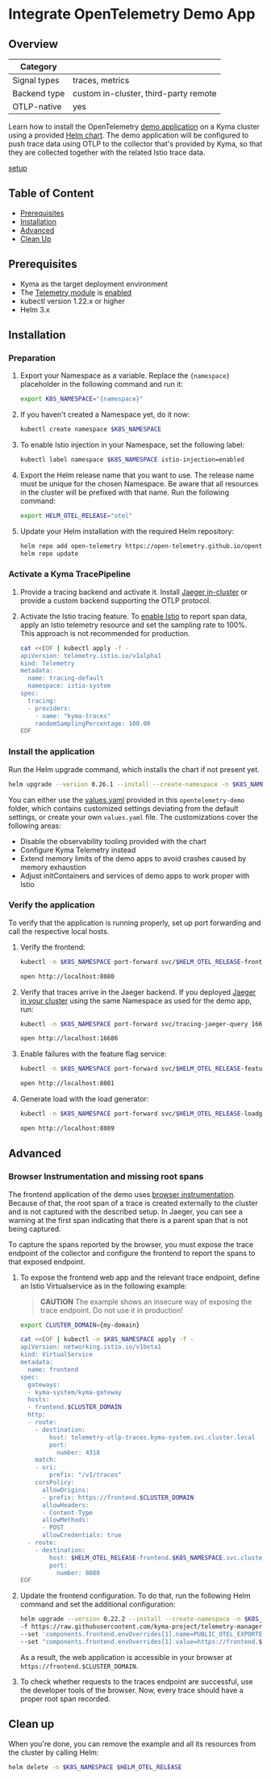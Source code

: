# Integrate OpenTelemetry Demo App

## Overview

| Category| |
| - | - |
| Signal types | traces, metrics |
| Backend type | custom in-cluster, third-party remote |
| OTLP-native | yes |

Learn how to install the OpenTelemetry [demo application](https://github.com/open-telemetry/opentelemetry-demo) on a Kyma cluster using a provided [Helm chart](https://github.com/open-telemetry/opentelemetry-helm-charts/tree/main/charts/opentelemetry-demo). The demo application will be configured to push trace data using OTLP to the collector that's provided by Kyma, so that they are collected together with the related Istio trace data.

[setup](./../assets/otel-demo.drawio.svg)

## Table of Content

- [Prerequisites](#prerequisites)
- [Installation](#installation)
- [Advanced](#advanced)
- [Clean Up](#clean-up)

## Prerequisites

- Kyma as the target deployment environment
- The [Telemetry module](../../README.md) is [enabled](https://kyma-project.io/#/02-get-started/08-install-uninstall-upgrade-kyma-module?id=install-uninstall-and-upgrade-kyma-with-a-module)
- kubectl version 1.22.x or higher
- Helm 3.x

## Installation
### Preparation

1. Export your Namespace as a variable. Replace the `{namespace}` placeholder in the following command and run it:

    ```bash
    export K8S_NAMESPACE="{namespace}"
    ```

1. If you haven't created a Namespace yet, do it now:

    ```bash
    kubectl create namespace $K8S_NAMESPACE
    ```

1. To enable Istio injection in your Namespace, set the following label:

    ```bash
    kubectl label namespace $K8S_NAMESPACE istio-injection=enabled
    ```

1. Export the Helm release name that you want to use. The release name must be unique for the chosen Namespace. Be aware that all resources in the cluster will be prefixed with that name. Run the following command:

    ```bash
    export HELM_OTEL_RELEASE="otel"
    ```

1. Update your Helm installation with the required Helm repository:

    ```bash
    helm repo add open-telemetry https://open-telemetry.github.io/opentelemetry-helm-charts
    helm repo update
    ```

### Activate a Kyma TracePipeline

1. Provide a tracing backend and activate it.
   Install [Jaeger in-cluster](../jaeger/README.md) or provide a custom backend supporting the OTLP protocol.
2. Activate the Istio tracing feature.
To [enable Istio](../../03-traces.md#step-2-enable-istio-tracing) to report span data, apply an Istio telemetry resource and set the sampling rate to 100%. This approach is not recommended for production.

   ```bash
   cat <<EOF | kubectl apply -f -
   apiVersion: telemetry.istio.io/v1alpha1
   kind: Telemetry
   metadata:
     name: tracing-default
     namespace: istio-system
   spec:
     tracing:
     - providers:
       - name: "kyma-traces"
       randomSamplingPercentage: 100.00
   EOF
   ```

### Install the application

Run the Helm upgrade command, which installs the chart if not present yet.

```bash
helm upgrade --version 0.26.1 --install --create-namespace -n $K8S_NAMESPACE $HELM_OTEL_RELEASE open-telemetry/opentelemetry-demo -f https://raw.githubusercontent.com/kyma-project/telemetry-manager/main/docs/user/integration/opentelemetry-demo/values.yaml
```

You can either use the [values.yaml](./values.yaml) provided in this `opentelemetry-demo` folder, which contains customized settings deviating from the default settings, or create your own `values.yaml` file. The customizations cover the following areas:

- Disable the observability tooling provided with the chart
- Configure Kyma Telemetry instead
- Extend memory limits of the demo apps to avoid crashes caused by memory exhaustion
- Adjust initContainers and services of demo apps to work proper with Istio

### Verify the application

To verify that the application is running properly, set up port forwarding and call the respective local hosts.

1. Verify the frontend:

   ```bash
   kubectl -n $K8S_NAMESPACE port-forward svc/$HELM_OTEL_RELEASE-frontend 8080
   ```

   ```bash
   open http://localhost:8080
   ````

2. Verify that traces arrive in the Jaeger backend. If you deployed [Jaeger in your cluster](../jaeger/README.md) using the same Namespace as used for the demo app, run:

   ```bash
   kubectl -n $K8S_NAMESPACE port-forward svc/tracing-jaeger-query 16686
   ```

   ```bash
   open http://localhost:16686
   ````

3. Enable failures with the feature flag service:

   ```bash
   kubectl -n $K8S_NAMESPACE port-forward svc/$HELM_OTEL_RELEASE-featureflagservice 8081
   ```

   ```bash
   open http://localhost:8081
   ````

4. Generate load with the load generator:

   ```bash
   kubectl -n $K8S_NAMESPACE port-forward svc/$HELM_OTEL_RELEASE-loadgenerator 8089
   ```

   ```bash
   open http://localhost:8089
   ```

## Advanced

### Browser Instrumentation and missing root spans

The frontend application of the demo uses [browser instrumentation](https://opentelemetry.io/docs/demo/services/frontend/#browser-instrumentation). Because of that, the root span of a trace is created externally to the cluster and is not captured with the described setup. In Jaeger, you can see a warning at the first span indicating that there is a parent span that is not being captured.

To capture the spans reported by the browser, you must expose the trace endpoint of the collector and configure the frontend to report the spans to that exposed endpoint.

1. To expose the frontend web app and the relevant trace endpoint, define an Istio Virtualservice as in the following example:

    >**CAUTION** The example shows an insecure way of exposing the trace endpoint. Do not use it in production!

    ```bash
    export CLUSTER_DOMAIN={my-domain}
    
    cat <<EOF | kubectl -n $K8S_NAMESPACE apply -f -
    apiVersion: networking.istio.io/v1beta1
    kind: VirtualService
    metadata:
      name: frontend
    spec:
      gateways:
      - kyma-system/kyma-gateway
      hosts:
      - frontend.$CLUSTER_DOMAIN
      http:
      - route:
        - destination:
            host: telemetry-otlp-traces.kyma-system.svc.cluster.local
            port:
              number: 4318
        match:
        - uri:
            prefix: "/v1/traces"
        corsPolicy:
          allowOrigins:
          - prefix: https://frontend.$CLUSTER_DOMAIN
          allowHeaders:
          - Content-Type
          allowMethods:
          - POST
          allowCredentials: true
      - route:
        - destination:
            host: $HELM_OTEL_RELEASE-frontend.$K8S_NAMESPACE.svc.cluster.local
            port:
              number: 8080
    EOF
    ```

2. Update the frontend configuration. To do that, run the following Helm command and set the additional configuration:

    ```bash
    helm upgrade --version 0.22.2 --install --create-namespace -n $K8S_NAMESPACE $HELM_OTEL_RELEASE open-telemetry/opentelemetry-demo \
    -f https://raw.githubusercontent.com/kyma-project/telemetry-manager/main/docs/user/integration/opentelemetry-demo/values.yaml \
    --set 'components.frontend.envOverrides[1].name=PUBLIC_OTEL_EXPORTER_OTLP_TRACES_ENDPOINT' \
    --set "components.frontend.envOverrides[1].value=https://frontend.$CLUSTER_DOMAIN/v1/traces"
    ```

    As a result, the web application is accessible in your browser at `https://frontend.$CLUSTER_DOMAIN`.

3. To check whether requests to the traces endpoint are successful, use the developer tools of the browser. Now, every trace should have a proper root span recorded.

## Clean up

When you're done, you can remove the example and all its resources from the cluster by calling Helm:

```bash
helm delete -n $K8S_NAMESPACE $HELM_OTEL_RELEASE
```
